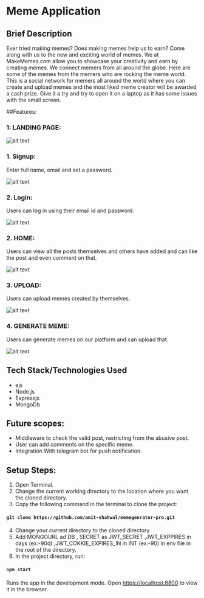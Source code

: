 # Meme Application

## Brief Description
Ever tried making memes? Does making memes help us to earn? Come along with us to the new and exciting world of memes. We at MakeMemes.com allow you to showcase your creativity and earn by creating memes. We connect memers from all around the globe. Here are some of the memes from the memers who are rocking the meme world. This is a social network for memers all around the world where you can create and upload memes and the most liked meme creator will be awarded a cash prize. Give it a try and try to open it on a laptop as it has some issues with the small screen.

##Features:
### 1: LANDING PAGE:

![alt text](https://i.ibb.co/V2Qhjkw/LANDING-PAGE.png)



### 1. Signup: 
Enter full name, email and set a password.

![alt text](https://i.ibb.co/tBKJ6yK/SIGNUP.png)

### 2. Login: 
Users can log in using their email id and password.

![alt text](https://i.ibb.co/M2QGkGS/LOGIN.png)

### 2. HOME: 

Users can view all the posts themselves and others have added and can like the post and even comment on that.

![alt text](https://i.ibb.co/LtYfwy7/HOME.png)

### 3. UPLOAD:

Users can upload memes created by themselves.

![alt text](https://i.ibb.co/Wc9k79J/UPLOAD.png)


### 4. GENERATE MEME:

Users can generate memes on our platform and can upload that.

![alt text](https://i.ibb.co/PNRr2nq/Meme-genrator.png)



## Tech Stack/Technologies Used
* ejs 
* Node.js
* Expressjs
* MongoDb

## Future scopes:
* Middleware to check the valid post, restricting from the abusive post.
* User can add comments on the specific meme.
* Integration With telegram bot for push notification.

## Setup Steps:
1. Open Terminal.
2. Change the current working directory to the location where you want the cloned directory.
3. Copy the following command in the terminal to clone the project:
#### `git clone https://github.com/amit-shahwal/memegenrator-pro.git`
4. Change your current directory to the cloned directory.
6. Add MONGOURL ad DB , SECRET as JWT_SECRET ,JWT_EXPPIRES in days (ex:-90d) ,JWT_COKKIE_EXPIRES_IN in INT (ex:-90) in env file in the root of the directory.
7. In the project directory, run:
#### `npm start`
Runs the app in the development mode.
Open [https://localhost:8800](https://localhost:8800) to view it in the browser.

